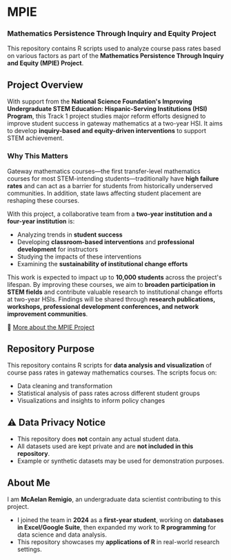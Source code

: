 # MPIE
### **Mathematics Persistence Through Inquiry and Equity Project**  

This repository contains R scripts used to analyze course pass rates based on various factors as part of the **Mathematics Persistence Through Inquiry and Equity (MPIE) Project**.  

## **Project Overview**  
With support from the **National Science Foundation's Improving Undergraduate STEM Education: Hispanic-Serving Institutions (HSI) Program**, this Track 1 project studies major reform efforts designed to improve student success in gateway mathematics at a two-year HSI. It aims to develop **inquiry-based and equity-driven interventions** to support STEM achievement.  

### **Why This Matters**  
Gateway mathematics courses—the first transfer-level mathematics courses for most STEM-intending students—traditionally have **high failure rates** and can act as a barrier for students from historically underserved communities. In addition, state laws affecting student placement are reshaping these courses.  

With this project, a collaborative team from a **two-year institution and a four-year institution** is:  
- Analyzing trends in **student success**  
- Developing **classroom-based interventions** and **professional development** for instructors  
- Studying the impacts of these interventions  
- Examining the **sustainability of institutional change efforts**  

This work is expected to impact up to **10,000 students** across the project's lifespan. By improving these courses, we aim to **broaden participation in STEM fields** and contribute valuable research to institutional change efforts at two-year HSIs. Findings will be shared through **research publications, workshops, professional development conferences, and network improvement communities**.  

🔗 [More about the MPIE Project](https://crmse.sdsu.edu/directory/projects/mpie)  

## **Repository Purpose**  
This repository contains R scripts for **data analysis and visualization** of course pass rates in gateway mathematics courses. The scripts focus on:  
- Data cleaning and transformation  
- Statistical analysis of pass rates across different student groups  
- Visualizations and insights to inform policy changes  

## ⚠️ **Data Privacy Notice**  
- This repository does **not** contain any actual student data.  
- All datasets used are kept private and are **not included in this repository**.  
- Example or synthetic datasets may be used for demonstration purposes.  

## **About Me**  
I am **McAelan Remigio**, an undergraduate data scientist contributing to this project.  
- I joined the team in **2024** as a **first-year student**, working on **databases in Excel/Google Suite**, then expanded my work to **R programming** for data science and data analysis.  
- This repository showcases my **applications of R** in real-world research settings.  
